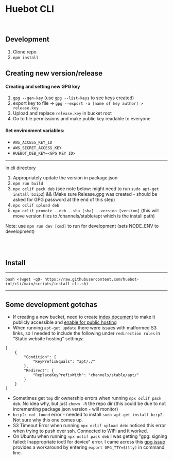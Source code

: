 # Huebot CLI

<br/>

## Development 
1. Clone repo
2. `npm install`

## Creating new version/release

#### Creating and setting new GPG key
1. `gpg --gen-key` (use `gpg --list-keys` to see keys created)
2. export key to file -> `gpg --export -a [name of key author] > release.key`
3. Upload and replace `release.key` in bucket root
4. Go to file permissions and make public key readable to everyone

#### Set environment variables:

- `AWS_ACCESS_KEY_ID`
- `AWS_SECRET_ACCESS_KEY`
- `HUEBOT_DEB_KEY=<GPG KEY ID>`

---
In cli directory
1. Appropriately update the version in package.json
2. `npm run build`
3. `npx oclif pack deb` (see note below: might need to run `sudo apt-get install bzip2`) && (Make sure Release.gpg was created - should be asked for GPG password at the end of this step)
4. `npx oclif upload deb`
5. `npx oclif promote --deb --sha [sha] --version [version]` (this will move version files to /channels/stable/apt which is the install path)

Note: use `npm run dev [cmd]` to run for development (sets NODE_ENV to development) 


<br/><br/>

## Install

---

`bash <(wget -qO- https://raw.githubusercontent.com/huebot-iot/cli/main/scripts/install-cli.sh)`

---
## Some development gotchas
- If creating a new bucket, need to create [index document](https://docs.aws.amazon.com/AmazonS3/latest/userguide/IndexDocumentSupport.html) to make it publicly accessible and [enable for public hosting](https://docs.aws.amazon.com/AmazonS3/latest/userguide/EnableWebsiteHosting.html)
- When running `apt-get update` there were issues with malformed S3 links, so I needed to include the following under `redirection rules` in "Static website hosting" settings:
```
[
    {
        "Condition": {
            "KeyPrefixEquals": "apt/./"
        },
        "Redirect": {
            "ReplaceKeyPrefixWith": "channels/stable/apt/"
        }
    }
]
```
- Sometimes get `tmp` dir ownership errors when running `npx oclif pack deb`. No idea why, but just `chown -R` the repo dir (this could be due to not incrementing package.json version - will monitor)
- `bzip2: not found` error - needed to install `sudo apt-get install bzip2`. Not sure why this one comes up. 
- S3 Timeout Error when running `npx oclif upload deb`: noticed this error when trying to push over ssh. Connected to WiFi and it worked.
- On Ubuntu when running `npx oclif pack deb` I was getting "gpg: signing failed: Inappropriate ioctl for device" error. I came across this [gpg issue](https://github.com/keybase/keybase-issues/issues/2798) provides a workaround by entering `export GPG_TTY=$(tty)` in command line.
